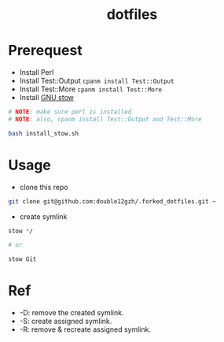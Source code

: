 <h1 align="center">
    dotfiles
</h1>

# Prerequest

- Install Perl
- Install Test::Output `cpanm install Test::Output`
- Install Test::More `cpanm install Test::More`
- Install [GNU stow](https://www.gnu.org/software/stow/)

```bash
# NOTE: make sure perl is installed
# NOTE: also, cpanm install Test::Output and Test::More

bash install_stow.sh
```

# Usage

- clone this repo

```bash
git clone git@github.com:double12gzh/.forked_dotfiles.git ~
```

- create symlink

```bash
stow */

# or 

stow Git
```

# Ref

- -D: remove the created symlink.
- -S: create assigned symlink.
- -R: remove & recreate assigned symlink.
